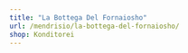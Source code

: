 ```yaml
---
title: "La Bottega Del Fornaiosho"
url: /mendrisio/la-bottega-del-fornaiosho/
shop: Konditorei
---
```

